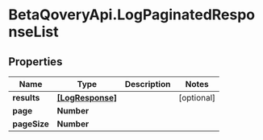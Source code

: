 # BetaQoveryApi.LogPaginatedResponseList

## Properties

Name | Type | Description | Notes
------------ | ------------- | ------------- | -------------
**results** | [**[LogResponse]**](LogResponse.md) |  | [optional] 
**page** | **Number** |  | 
**pageSize** | **Number** |  | 


